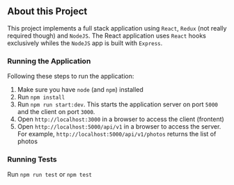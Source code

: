 ## About this Project
This project implements a full stack application using `React`, `Redux` (not really required though) and `NodeJS`.
The React application uses `React` hooks exclusively whiles the `NodeJS` app is built with `Express`.


### Running the Application
Following these steps to run the application:
1. Make sure you have `node` (and `npm`) installed
2. Run `npm install`
3. Run `npm run start:dev`. This starts the application server on port `5000` and the client on port `3000`.
4. Open `http://localhost:3000` in a browser to access the client (frontent)
5. Open `http://localhost:5000/api/v1` in a browser to access the server. 
   For example, `http://localhost:5000/api/v1/photos` returns the list of photos


### Running Tests
Run `npm run test` or `npm test`